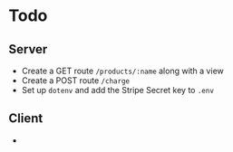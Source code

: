 # Todo

## Server
* Create a GET route `/products/:name` along with a view
* Create a POST route `/charge`
* Set up `dotenv` and add the Stripe Secret key to `.env`

## Client
* 